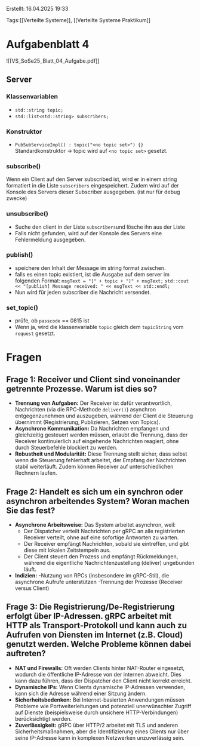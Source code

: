 
Erstellt: 16.04.2025 19:33

Tags:[[Verteilte Systeme]], [[Verteilte Systeme Praktikum]]

# Aufgabenblatt 4

![[VS_SoSe25_Blatt_04_Aufgabe.pdf]]

## Server

### Klassenvariablen
- `std::string topic;`
- `std::list<std::string> subscribers;`

### Konstruktor
- `PubSubServiceImpl() : topic("<no topic set>") {}`
Standardkonstruktor $\rightarrow$ topic wird auf `<no topic set>` gesetzt.

### subscribe()
Wenn ein Client auf den Server subscribed ist, wird er in einem string formatiert in die Liste `subscribers` eingespeichert. Zudem wird auf der Konsole des Servers dieser Subscriber ausgegeben. (ist nur für debug zwecke)

### unsubscribe()
- Suche den client in der Liste `subscribers`und lösche ihn aus der Liste
- Falls nicht gefunden, wird auf der Konsole des Servers eine Fehlermeldung ausgegeben.

### publish()
- speichere den Inhalt der Message im string format zwischen.
- falls es einen topic existiert, ist die Ausgabe auf dem server im folgenden Format: `msgText = "[" + topic + "]" + msgText;`
  `std::cout << "[publish] Message received: " << msgText << std::endl;`
- Nun wird für jeden subscriber die Nachricht versendet.

### set_topic()
- prüfe, ob `passcode` == 0815 ist
- Wenn ja, wird die klassenvariable `topic` gleich dem `topicString` vom `request` gesetzt.

# Fragen

## Frage 1: Receiver und Client sind voneinander getrennte Prozesse. Warum ist dies so?
- **Trennung von Aufgaben:**
  Der Receiver ist dafür verantwortlich, Nachrichten (via die RPC-Methode `deliver()`) asynchron entgegenzunehmen und auszugeben, während der Client die Steuerung übernimmt (Registrierung, Publizieren, Setzen von Topics).
- **Asynchrone Kommunikation:**
  Da Nachrichten empfangen und gleichzeitig gesteuert werden müssen, erlaubt die Trennung, dass der Receiver kontinuierlich auf eingehende Nachrichten reagiert, ohne durch Steuerbefehle blockiert zu werden.
- **Robustheit und Modularität:**
  Diese Trennung stellt sicher, dass selbst wenn die Steuerung fehlerhaft arbeitet, der Empfang der Nachrichten stabil weiterläuft. Zudem können Receiver auf unterschiedlichen Rechnern laufen.

## Frage 2: Handelt es sich um ein synchron oder asynchron arbeitendes System? Woran machen Sie das fest?
- **Asynchrone Arbeitsweise:**
  Das System arbeitet asynchron, weil:
	- Der Dispatcher verteilt Nachrichten per gRPC an alle registrierten Receiver verteilt, ohne auf eine sofortige Antworten zu warten.
	- Der Receiver empfängt Nachrichten, sobald sie eintreffen, und gibt diese mit lokalen Zeitstempeln aus.
	- Der Client steuert den Prozess und empfängt Rückmeldungen, während die eigentliche Nachrichtenzustellung (deliver) ungebunden läuft.
- **Indizien:**
  -Nutzung von RPCs (insbesondere im gRPC-Stil), die asynchrone Aufrufe unterstützen
  -Trennung der Prozesse (Receiver versus Client)

## Frage 3: Die Registrierung/De-Registrierung erfolgt über IP-Adressen. gRPC arbeitet mit HTTP als Transport-Protokoll und kann auch zu Aufrufen von Diensten im Internet (z.B. Cloud) genutzt werden. Welche Probleme können dabei auftreten?
- **NAT und Firewalls:**
  Oft werden Clients hinter NAT-Router eingesetzt, wodurch die öffentliche IP-Adresse von der internen abweicht. Dies kann dazu führen, dass der Dispatcher den Client nicht korrekt erreicht.
- **Dynamische IPs:**
  Wenn Clients dynamische IP-Adressen verwenden, kann sich die Adresse während einer Sitzung ändern.
- **Sicherheitsbedenken:**
  Bei Internet-basierten Anwendungen müssen Probleme wie Portweiterleitungen und potenziell unerwünschter Zugriff auf Dienste (beispielsweise durch unsichere HTTP-Verbindungen) berücksichtigt werden.
- **Zuverlässigkeit:**
  gRPC über HTTP/2 arbeitet mit TLS und anderen Sicherheitsmaßnahmen, aber die Identifizierung eines Clients nur über seine IP-Adresse kann in komplexen Netzwerken unzuverlässig sein.
